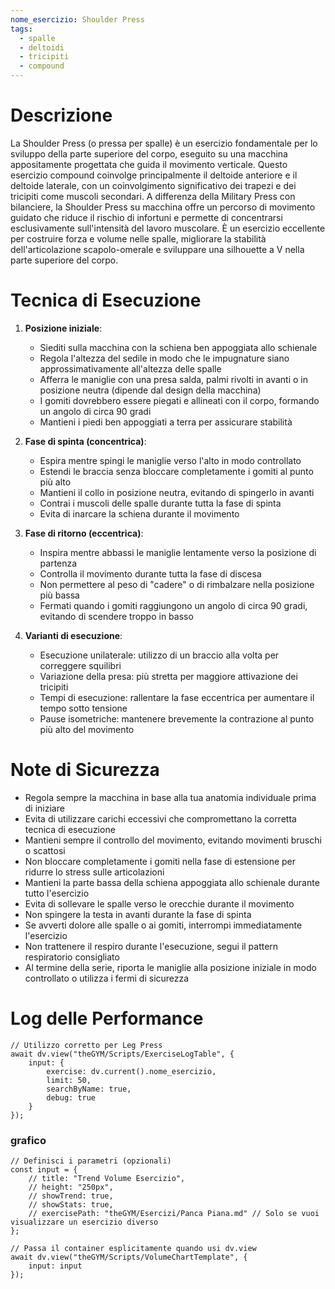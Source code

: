 ```yaml
---
nome_esercizio: Shoulder Press
tags:
  - spalle
  - deltoidi
  - tricipiti
  - compound
---
```

# Descrizione
La Shoulder Press (o pressa per spalle) è un esercizio fondamentale per lo sviluppo della parte superiore del corpo, eseguito su una macchina appositamente progettata che guida il movimento verticale. Questo esercizio compound coinvolge principalmente il deltoide anteriore e il deltoide laterale, con un coinvolgimento significativo dei trapezi e dei tricipiti come muscoli secondari. A differenza della Military Press con bilanciere, la Shoulder Press su macchina offre un percorso di movimento guidato che riduce il rischio di infortuni e permette di concentrarsi esclusivamente sull'intensità del lavoro muscolare. È un esercizio eccellente per costruire forza e volume nelle spalle, migliorare la stabilità dell'articolazione scapolo-omerale e sviluppare una silhouette a V nella parte superiore del corpo.

# Tecnica di Esecuzione
1. **Posizione iniziale**:
   - Siediti sulla macchina con la schiena ben appoggiata allo schienale
   - Regola l'altezza del sedile in modo che le impugnature siano approssimativamente all'altezza delle spalle
   - Afferra le maniglie con una presa salda, palmi rivolti in avanti o in posizione neutra (dipende dal design della macchina)
   - I gomiti dovrebbero essere piegati e allineati con il corpo, formando un angolo di circa 90 gradi
   - Mantieni i piedi ben appoggiati a terra per assicurare stabilità

2. **Fase di spinta (concentrica)**:
   - Espira mentre spingi le maniglie verso l'alto in modo controllato
   - Estendi le braccia senza bloccare completamente i gomiti al punto più alto
   - Mantieni il collo in posizione neutra, evitando di spingerlo in avanti
   - Contrai i muscoli delle spalle durante tutta la fase di spinta
   - Evita di inarcare la schiena durante il movimento

3. **Fase di ritorno (eccentrica)**:
   - Inspira mentre abbassi le maniglie lentamente verso la posizione di partenza
   - Controlla il movimento durante tutta la fase di discesa
   - Non permettere al peso di "cadere" o di rimbalzare nella posizione più bassa
   - Fermati quando i gomiti raggiungono un angolo di circa 90 gradi, evitando di scendere troppo in basso

4. **Varianti di esecuzione**:
   - Esecuzione unilaterale: utilizzo di un braccio alla volta per correggere squilibri
   - Variazione della presa: più stretta per maggiore attivazione dei tricipiti
   - Tempi di esecuzione: rallentare la fase eccentrica per aumentare il tempo sotto tensione
   - Pause isometriche: mantenere brevemente la contrazione al punto più alto del movimento

# Note di Sicurezza
- Regola sempre la macchina in base alla tua anatomia individuale prima di iniziare
- Evita di utilizzare carichi eccessivi che compromettano la corretta tecnica di esecuzione
- Mantieni sempre il controllo del movimento, evitando movimenti bruschi o scattosi
- Non bloccare completamente i gomiti nella fase di estensione per ridurre lo stress sulle articolazioni
- Mantieni la parte bassa della schiena appoggiata allo schienale durante tutto l'esercizio
- Evita di sollevare le spalle verso le orecchie durante il movimento
- Non spingere la testa in avanti durante la fase di spinta
- Se avverti dolore alle spalle o ai gomiti, interrompi immediatamente l'esercizio
- Non trattenere il respiro durante l'esecuzione, segui il pattern respiratorio consigliato
- Al termine della serie, riporta le maniglie alla posizione iniziale in modo controllato o utilizza i fermi di sicurezza

# Log delle Performance
```dataviewjs
// Utilizzo corretto per Leg Press
await dv.view("theGYM/Scripts/ExerciseLogTable", {
    input: {
        exercise: dv.current().nome_esercizio,
        limit: 50,
        searchByName: true,
        debug: true
    }
});
```
### grafico
```dataviewjs
// Definisci i parametri (opzionali)
const input = {
    // title: "Trend Volume Esercizio",
    // height: "250px",
    // showTrend: true,
    // showStats: true,
    // exercisePath: "theGYM/Esercizi/Panca Piana.md" // Solo se vuoi visualizzare un esercizio diverso
};

// Passa il container esplicitamente quando usi dv.view
await dv.view("theGYM/Scripts/VolumeChartTemplate", {
    input: input
});
```
